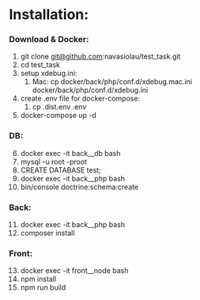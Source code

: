 # Installation:
### Download & Docker:
1. git clone git@github.com:navasiolau/test_task.git
2. cd test_task
3. setup xdebug.ini:
   1. Mac:   cp docker/back/php/conf.d/xdebug.mac.ini docker/back/php/conf.d/xdebug.ini
4. create .env file for docker-compose:
   1. cp .dist.env .env
5. docker-compose up -d

### DB:
6. docker exec -it back__db bash
7. mysql -u root -proot
8. CREATE DATABASE test;
9. docker exec -it back__php bash
10. bin/console doctrine:schema:create

### Back:
11. docker exec -it back__php bash
12. composer install

### Front:
13. docker exec -it front__node bash
14. npm install
15. npm run build
